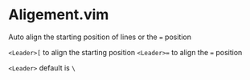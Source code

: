 # Aligement.vim

Auto align the starting position of lines or the `=` position


`<Leader>[` to align the starting position
`<Leader>=` to align the `=` position

`<Leader>` default is `\`


